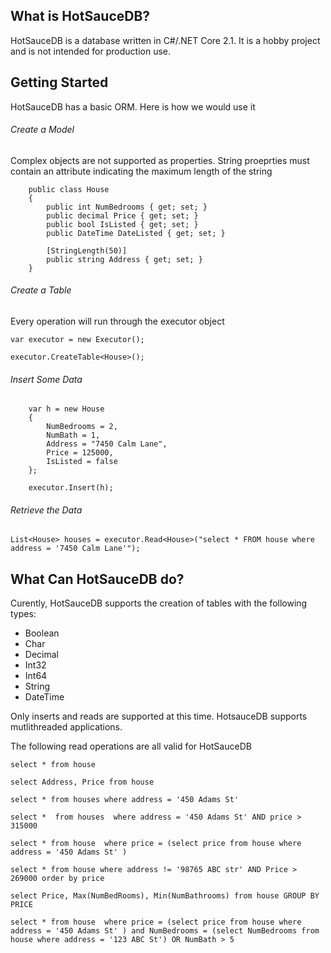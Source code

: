 ## What is HotSauceDB?

HotSauceDB is a database written in C#/.NET Core 2.1. It is a hobby project and is not intended 
for production use.

## Getting Started

HotSauceDB has a basic ORM. Here is how we would use it


###### Create a Model

Complex objects are not supported as properties. String proeprties must contain an attribute 
indicating the maximum length of the string

```
    public class House
    {
        public int NumBedrooms { get; set; }
        public decimal Price { get; set; }
        public bool IsListed { get; set; }
        public DateTime DateListed { get; set; }

        [StringLength(50)]
        public string Address { get; set; }
    }
```

###### Create a Table

Every operation will run through the executor object

```            
var executor = new Executor();

executor.CreateTable<House>();
```

###### Insert Some Data

```
	var h = new House   
	{
		NumBedrooms = 2,
		NumBath = 1,
		Address = "7450 Calm Lane",
		Price = 125000,
		IsListed = false
	};
	
	executor.Insert(h);
```


###### Retrieve the Data

```
List<House> houses = executor.Read<House>("select * FROM house where address = '7450 Calm Lane'");
```

## What Can HotSauceDB do?

Curently, HotSauceDB supports the creation of tables with the following types:

- Boolean
- Char
- Decimal
- Int32
- Int64
- String
- DateTime

Only inserts and reads are supported at this time. HotsauceDB supports mutlithreaded 
applications.

The following read operations are all valid for HotSauceDB

`select * from house`

`select Address, Price from house`

`select * from houses where address = '450 Adams St'`

`select * 
from houses 
 where address = '450 Adams St'
  AND price > 315000`

`select * from house 
where price = (select price from house where address = '450 Adams St' )`

`select * from house
where address != '98765 ABC str'
AND Price > 269000
order by price`

`select Price, Max(NumBedRooms), Min(NumBathrooms)
from house
GROUP BY PRICE`


`select * from house 
where price = (select price from house where address = '450 Adams St' )
and NumBedrooms = (select NumBedrooms from house where address = '123 ABC St')
OR NumBath > 5`



